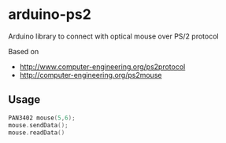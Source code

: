 # arduino-ps2
Arduino library to connect with optical mouse over PS/2 protocol

Based on
- http://www.computer-engineering.org/ps2protocol
- http://computer-engineering.org/ps2mouse 

## Usage 
```cpp
PAN3402 mouse(5,6);
mouse.sendData();
mouse.readData()
```

